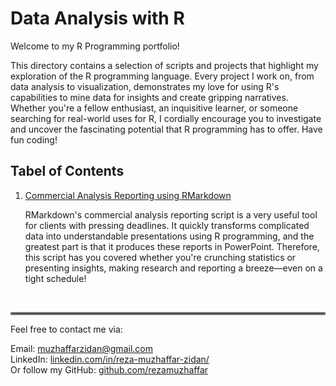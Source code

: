 # Data Analysis with R

Welcome to my R Programming portfolio!

This directory contains a selection of scripts and projects that highlight my exploration of the R programming language. Every project I work on, from data analysis to visualization, demonstrates my love for using R's capabilities to mine data for insights and create gripping narratives. Whether you're a fellow enthusiast, an inquisitive learner, or someone searching for real-world uses for R, I cordially encourage you to investigate and uncover the fascinating potential that R programming has to offer. Have fun coding!

## Tabel of Contents
1. [Commercial Analysis Reporting using RMarkdown](https://github.com/rezamuzhaffar/data-analytics-portfolio/blob/main/R/commercial-analysis-report/commercial-analysis-report.Rmd)
    
    RMarkdown's commercial analysis reporting script is a very useful tool for clients with pressing deadlines. It quickly transforms complicated data into understandable presentations using R programming, and the greatest part is that it produces these reports in PowerPoint. Therefore, this script has you covered whether you're crunching statistics or presenting insights, making research and reporting a breeze—even on a tight schedule!

<br />
<hr style="border:2px solid gray">
Feel free to contact me via:

Email: muzhaffarzidan@gmail.com <br />
LinkedIn: [linkedin.com/in/reza-muzhaffar-zidan/](https://www.linkedin.com/in/reza-muzhaffar-zidan/) <br />
Or follow my GitHub: [github.com/rezamuzhaffar](https://github.com/rezamuzhaffar)